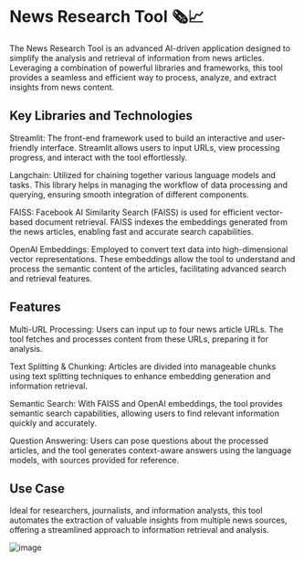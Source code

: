# **News Research Tool 🗞️📈**

The News Research Tool is an advanced AI-driven application designed to simplify the analysis and retrieval of information from news articles. Leveraging a combination of powerful libraries and frameworks, this tool provides a seamless and efficient way to process, analyze, and extract insights from news content.

## **Key Libraries and Technologies**

Streamlit: The front-end framework used to build an interactive and user-friendly interface. Streamlit allows users to input URLs, view processing progress, and interact with the tool effortlessly.

Langchain: Utilized for chaining together various language models and tasks. This library helps in managing the workflow of data processing and querying, ensuring smooth integration of different components.

FAISS: Facebook AI Similarity Search (FAISS) is used for efficient vector-based document retrieval. FAISS indexes the embeddings generated from the news articles, enabling fast and accurate search capabilities.

OpenAI Embeddings: Employed to convert text data into high-dimensional vector representations. These embeddings allow the tool to understand and process the semantic content of the articles, facilitating advanced search and retrieval features.

## **Features**

Multi-URL Processing: Users can input up to four news article URLs. The tool fetches and processes content from these URLs, preparing it for analysis.

Text Splitting & Chunking: Articles are divided into manageable chunks using text splitting techniques to enhance embedding generation and information retrieval.

Semantic Search: With FAISS and OpenAI embeddings, the tool provides semantic search capabilities, allowing users to find relevant information quickly and accurately.

Question Answering: Users can pose questions about the processed articles, and the tool generates context-aware answers using the language models, with sources provided for reference.

## **Use Case**

Ideal for researchers, journalists, and information analysts, this tool automates the extraction of valuable insights from multiple news sources, offering a streamlined approach to information retrieval and analysis.



![image](https://github.com/user-attachments/assets/69b8e153-0cef-4344-a063-d1dcce4a5eb4)
